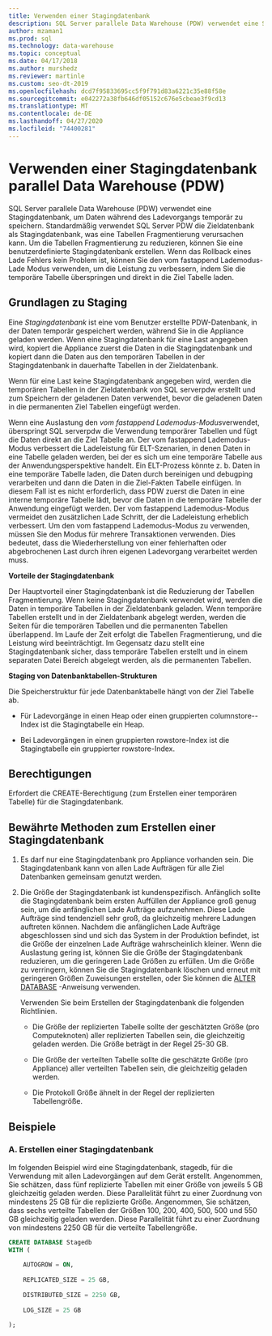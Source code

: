 ```yaml
---
title: Verwenden einer Stagingdatenbank
description: SQL Server parallele Data Warehouse (PDW) verwendet eine Stagingdatenbank, um Daten während des Ladevorgangs temporär zu speichern.
author: mzaman1
ms.prod: sql
ms.technology: data-warehouse
ms.topic: conceptual
ms.date: 04/17/2018
ms.author: murshedz
ms.reviewer: martinle
ms.custom: seo-dt-2019
ms.openlocfilehash: dcd7f95833695cc5f9f791d83a6221c35e88f58e
ms.sourcegitcommit: e042272a38fb646df05152c676e5cbeae3f9cd13
ms.translationtype: MT
ms.contentlocale: de-DE
ms.lasthandoff: 04/27/2020
ms.locfileid: "74400281"
---
```

# <a name="using-a-staging-database-in-parallel-data-warehouse-pdw"></a>Verwenden einer Stagingdatenbank parallel Data Warehouse (PDW)
SQL Server parallele Data Warehouse (PDW) verwendet eine Stagingdatenbank, um Daten während des Ladevorgangs temporär zu speichern. Standardmäßig verwendet SQL Server PDW die Zieldatenbank als Stagingdatenbank, was eine Tabellen Fragmentierung verursachen kann. Um die Tabellen Fragmentierung zu reduzieren, können Sie eine benutzerdefinierte Stagingdatenbank erstellen. Wenn das Rollback eines Lade Fehlers kein Problem ist, können Sie den vom fastappend Lademodus-Lade Modus verwenden, um die Leistung zu verbessern, indem Sie die temporäre Tabelle überspringen und direkt in die Ziel Tabelle laden.  
  
## <a name="staging-database-basics"></a><a name="StagingDatabase"></a>Grundlagen zu Staging  
Eine *Stagingdatenbank* ist eine vom Benutzer erstellte PDW-Datenbank, in der Daten temporär gespeichert werden, während Sie in die Appliance geladen werden. Wenn eine Stagingdatenbank für eine Last angegeben wird, kopiert die Appliance zuerst die Daten in die Stagingdatenbank und kopiert dann die Daten aus den temporären Tabellen in der Stagingdatenbank in dauerhafte Tabellen in der Zieldatenbank.  
  
Wenn für eine Last keine Stagingdatenbank angegeben wird, werden die temporären Tabellen in der Zieldatenbank von SQL serverpdw erstellt und zum Speichern der geladenen Daten verwendet, bevor die geladenen Daten in die permanenten Ziel Tabellen eingefügt werden.  
  
Wenn eine Auslastung den *vom fastappend Lademodus-Modus*verwendet, überspringt SQL serverpdw die Verwendung temporärer Tabellen und fügt die Daten direkt an die Ziel Tabelle an. Der vom fastappend Lademodus-Modus verbessert die Ladeleistung für ELT-Szenarien, in denen Daten in eine Tabelle geladen werden, bei der es sich um eine temporäre Tabelle aus der Anwendungsperspektive handelt. Ein ELT-Prozess könnte z. b. Daten in eine temporäre Tabelle laden, die Daten durch bereinigen und debugping verarbeiten und dann die Daten in die Ziel-Fakten Tabelle einfügen. In diesem Fall ist es nicht erforderlich, dass PDW zuerst die Daten in eine interne temporäre Tabelle lädt, bevor die Daten in die temporäre Tabelle der Anwendung eingefügt werden. Der vom fastappend Lademodus-Modus vermeidet den zusätzlichen Lade Schritt, der die Ladeleistung erheblich verbessert. Um den vom fastappend Lademodus-Modus zu verwenden, müssen Sie den Modus für mehrere Transaktionen verwenden. Dies bedeutet, dass die Wiederherstellung von einer fehlerhaften oder abgebrochenen Last durch ihren eigenen Ladevorgang verarbeitet werden muss.  
  
**Vorteile der Stagingdatenbank**  
  
Der Hauptvorteil einer Stagingdatenbank ist die Reduzierung der Tabellen Fragmentierung. Wenn keine Stagingdatenbank verwendet wird, werden die Daten in temporäre Tabellen in der Zieldatenbank geladen. Wenn temporäre Tabellen erstellt und in der Zieldatenbank abgelegt werden, werden die Seiten für die temporären Tabellen und die permanenten Tabellen überlappend. Im Laufe der Zeit erfolgt die Tabellen Fragmentierung, und die Leistung wird beeinträchtigt. Im Gegensatz dazu stellt eine Stagingdatenbank sicher, dass temporäre Tabellen erstellt und in einem separaten Datei Bereich abgelegt werden, als die permanenten Tabellen.  
  
**Staging von Datenbanktabellen-Strukturen**  
  
Die Speicherstruktur für jede Datenbanktabelle hängt von der Ziel Tabelle ab.  
  
-   Für Ladevorgänge in einen Heap oder einen gruppierten columnstore--Index ist die Stagingtabelle ein Heap.  
  
-   Bei Ladevorgängen in einen gruppierten rowstore-Index ist die Stagingtabelle ein gruppierter rowstore-Index.  
  
## <a name="permissions"></a><a name="Permissions"></a>Berechtigungen  
Erfordert die CREATE-Berechtigung (zum Erstellen einer temporären Tabelle) für die Stagingdatenbank. 

<!-- MISSING LINKS

For more information, see [Grant Permissions to load data](grant-permissions-to-load-data.md).  

-->
  
## <a name="best-practices-for-creating-a-staging-database"></a><a name="CreatingStagingDatabase"></a>Bewährte Methoden zum Erstellen einer Stagingdatenbank  
  
1.  Es darf nur eine Stagingdatenbank pro Appliance vorhanden sein. Die Stagingdatenbank kann von allen Lade Aufträgen für alle Ziel Datenbanken gemeinsam genutzt werden.  
  
2.  Die Größe der Stagingdatenbank ist kundenspezifisch. Anfänglich sollte die Stagingdatenbank beim ersten Auffüllen der Appliance groß genug sein, um die anfänglichen Lade Aufträge aufzunehmen. Diese Lade Aufträge sind tendenziell sehr groß, da gleichzeitig mehrere Ladungen auftreten können. Nachdem die anfänglichen Lade Aufträge abgeschlossen sind und sich das System in der Produktion befindet, ist die Größe der einzelnen Lade Aufträge wahrscheinlich kleiner. Wenn die Auslastung gering ist, können Sie die Größe der Stagingdatenbank reduzieren, um die geringeren Lade Größen zu erfüllen. Um die Größe zu verringern, können Sie die Stagingdatenbank löschen und erneut mit geringeren Größen Zuweisungen erstellen, oder Sie können die [ALTER DATABASE](../t-sql/statements/alter-database-transact-sql.md?tabs=sqlpdw) -Anweisung verwenden.  
  
    Verwenden Sie beim Erstellen der Stagingdatenbank die folgenden Richtlinien.  
  
    -   Die Größe der replizierten Tabelle sollte der geschätzten Größe (pro Computeknoten) aller replizierten Tabellen sein, die gleichzeitig geladen werden. Die Größe beträgt in der Regel 25-30 GB.  
  
    -   Die Größe der verteilten Tabelle sollte die geschätzte Größe (pro Appliance) aller verteilten Tabellen sein, die gleichzeitig geladen werden.  
  
    -   Die Protokoll Größe ähnelt in der Regel der replizierten Tabellengröße.  
  
## <a name="examples"></a><a name="Examples"></a>Beispiele  
  
### <a name="a-create-a-staging-database"></a>A. Erstellen einer Stagingdatenbank 
Im folgenden Beispiel wird eine Stagingdatenbank, stagedb, für die Verwendung mit allen Ladevorgängen auf dem Gerät erstellt. Angenommen, Sie schätzen, dass fünf replizierte Tabellen mit einer Größe von jeweils 5 GB gleichzeitig geladen werden. Diese Parallelität führt zu einer Zuordnung von mindestens 25 GB für die replizierte Größe. Angenommen, Sie schätzen, dass sechs verteilte Tabellen der Größen 100, 200, 400, 500, 500 und 550 GB gleichzeitig geladen werden. Diese Parallelität führt zu einer Zuordnung von mindestens 2250 GB für die verteilte Tabellengröße.  
  
```sql  
CREATE DATABASE Stagedb  
WITH (  
  
    AUTOGROW = ON,  
  
    REPLICATED_SIZE = 25 GB,  
  
    DISTRIBUTED_SIZE = 2250 GB,  
  
    LOG_SIZE = 25 GB  
  
);  
```  

<!-- MISSING LINKS
 
## See Also  
[Common metadata query examples](metadata-query-examples.md)  

-->
  
